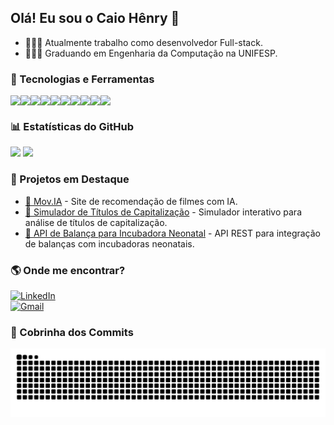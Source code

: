 ## Olá! Eu sou o Caio Hênry 👋  

- 👨🏼‍💻 Atualmente trabalho como desenvolvedor Full-stack.  
- 👨🏼‍🎓 Graduando em Engenharia da Computação na UNIFESP.  

### 🚀 Tecnologias e Ferramentas  
<div style="display: flex; flex-wrap: wrap;">
  <img src="https://img.shields.io/badge/C-00599C?style=for-the-badge&logo=c&logoColor=white" />
  <img src="https://img.shields.io/badge/C%23-239120?style=for-the-badge&logo=c-sharp&logoColor=white" />
  <img src="https://img.shields.io/badge/Python-3776AB?style=for-the-badge&logo=python&logoColor=white" />
  <img src="https://img.shields.io/badge/Java-007396?style=for-the-badge&logo=java&logoColor=white" />
  <img src="https://img.shields.io/badge/Spring%20Boot-6DB33F?style=for-the-badge&logo=spring-boot&logoColor=white" />
  <img src="https://img.shields.io/badge/HTML5-E34F26?style=for-the-badge&logo=html5&logoColor=white" />
  <img src="https://img.shields.io/badge/CSS3-1572B6?style=for-the-badge&logo=css3&logoColor=white" />
  <img src="https://img.shields.io/badge/JavaScript-F7DF1E?style=for-the-badge&logo=javascript&logoColor=black" />
  <img src="https://img.shields.io/badge/MySQL-4479A1?style=for-the-badge&logo=mysql&logoColor=white" />
  <img src="https://img.shields.io/badge/Inteligência%20Artificial-FF6F00?style=for-the-badge&logo=tensorflow&logoColor=white" />
</div>

### 📊 Estatísticas do GitHub  
<div>
  <img height="150em" src="https://github-readme-stats.vercel.app/api?username=CaioHenryxz&show_icons=true&theme=tokyonight&include_all_commits-true"/>
  <img height="150em" src="https://github-readme-stats.vercel.app/api/top-langs/?username=CaioHenryxz&layout=compact&langs_count=16&theme=tokyonight"/>
</div>

### 🚀 Projetos em Destaque  
- [🔗 Mov.IA](https://github.com/CaioHenryxz/movia) - Site de recomendação de filmes com IA.  
- [🔗 Simulador de Títulos de Capitalização](https://github.com/CaioHenryxz/simulador-titulos) - Simulador interativo para análise de títulos de capitalização.  
- [🔗 API de Balança para Incubadora Neonatal](https://github.com/CaioHenryxz/incubadora-api) - API REST para integração de balanças com incubadoras neonatais.

### 🌎 Onde me encontrar?  
[![LinkedIn](https://img.shields.io/badge/LinkedIn-0077B5?style=for-the-badge&logo=linkedin&logoColor=white)](http://www.linkedin.com/in/caiohpdomingues)  
[![Gmail](https://img.shields.io/badge/Gmail-D14836?style=for-the-badge&logo=gmail&logoColor=white)](mailto:caiohenry.2606@gmail.com)  

### 🐍 Cobrinha dos Commits  
![Snake animation](https://github.com/CaioHenryxz/CaioHenryxz/blob/output/github-contribution-grid-snake.svg)

